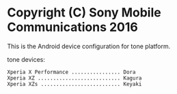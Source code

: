 Copyright (C) Sony Mobile Communications 2016
=============================================

This is the Android device configuration for tone platform.

tone devices:

    Xperia X Performance ................ Dora
    Xperia XZ ........................... Kagura
    Xperia XZs .......................... Keyaki
